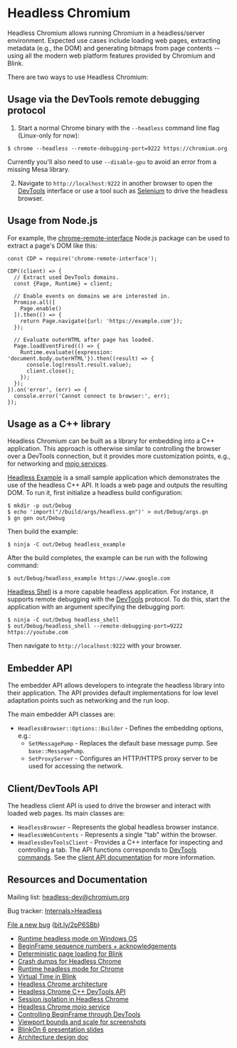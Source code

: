 # Headless Chromium

Headless Chromium allows running Chromium in a headless/server environment.
Expected use cases include loading web pages, extracting metadata (e.g., the
DOM) and generating bitmaps from page contents -- using all the modern web
platform features provided by Chromium and Blink.

There are two ways to use Headless Chromium:

## Usage via the DevTools remote debugging protocol

1. Start a normal Chrome binary with the `--headless` command line flag
(Linux-only for now):

```
$ chrome --headless --remote-debugging-port=9222 https://chromium.org
```

Currently you'll also need to use `--disable-gpu` to avoid an error from a
missing Mesa library.

2. Navigate to `http://localhost:9222` in another browser to open the
[DevTools](https://developer.chrome.com/devtools) interface or use a tool such
as [Selenium](http://www.seleniumhq.org/) to drive the headless browser.

## Usage from Node.js

For example, the [chrome-remote-interface](https://github.com/cyrus-and/chrome-remote-interface)
Node.js package can be used to extract a page's DOM like this:

```
const CDP = require('chrome-remote-interface');

CDP((client) => {
  // Extract used DevTools domains.
  const {Page, Runtime} = client;

  // Enable events on domains we are interested in.
  Promise.all([
    Page.enable()
  ]).then(() => {
    return Page.navigate({url: 'https://example.com'});
  });

  // Evaluate outerHTML after page has loaded.
  Page.loadEventFired(() => {
    Runtime.evaluate({expression: 'document.body.outerHTML'}).then((result) => {
      console.log(result.result.value);
      client.close();
    });
  });
}).on('error', (err) => {
  console.error('Cannot connect to browser:', err);
});
```

## Usage as a C++ library

Headless Chromium can be built as a library for embedding into a C++
application. This approach is otherwise similar to controlling the browser over
a DevTools connection, but it provides more customization points, e.g., for
networking and [mojo services](https://docs.google.com/document/d/1Fr6_DJH6OK9rG3-ibMvRPTNnHsAXPk0VzxxiuJDSK3M/edit#heading=h.qh0udvlk963d).

[Headless Example](https://cs.chromium.org/chromium/src/headless/app/headless_example.cc)
is a small sample application which demonstrates the use of the headless C++
API. It loads a web page and outputs the resulting DOM. To run it, first
initialize a headless build configuration:

```
$ mkdir -p out/Debug
$ echo 'import("//build/args/headless.gn")' > out/Debug/args.gn
$ gn gen out/Debug
```

Then build the example:

```
$ ninja -C out/Debug headless_example
```

After the build completes, the example can be run with the following command:

```
$ out/Debug/headless_example https://www.google.com
```

[Headless Shell](https://cs.chromium.org/chromium/src/headless/app/headless_shell.cc)
is a more capable headless application. For instance, it supports remote
debugging with the [DevTools](https://developer.chrome.com/devtools) protocol.
To do this, start the application with an argument specifying the debugging
port:

```
$ ninja -C out/Debug headless_shell
$ out/Debug/headless_shell --remote-debugging-port=9222 https://youtube.com
```

Then navigate to `http://localhost:9222` with your browser.

## Embedder API

The embedder API allows developers to integrate the headless library into their
application. The API provides default implementations for low level adaptation
points such as networking and the run loop.

The main embedder API classes are:

- `HeadlessBrowser::Options::Builder` - Defines the embedding options, e.g.:
  - `SetMessagePump` - Replaces the default base message pump. See
    `base::MessagePump`.
  - `SetProxyServer` - Configures an HTTP/HTTPS proxy server to be used for
    accessing the network.

## Client/DevTools API

The headless client API is used to drive the browser and interact with loaded
web pages. Its main classes are:

- `HeadlessBrowser` - Represents the global headless browser instance.
- `HeadlessWebContents` - Represents a single "tab" within the browser.
- `HeadlessDevToolsClient` - Provides a C++ interface for inspecting and
  controlling a tab. The API functions corresponds to [DevTools commands](https://developer.chrome.com/devtools/docs/debugger-protocol).
  See the [client API documentation](https://docs.google.com/document/d/1rlqcp8nk-ZQvldNJWdbaMbwfDbJoOXvahPCDoPGOwhQ/edit#)
  for more information.

## Resources and Documentation

Mailing list: [headless-dev@chromium.org](https://groups.google.com/a/chromium.org/forum/#!forum/headless-dev)

Bug tracker: [Internals>Headless](https://bugs.chromium.org/p/chromium/issues/list?can=2&q=component%3AInternals%3EHeadless)

[File a new bug](https://bugs.chromium.org/p/chromium/issues/entry?components=Internals%3EHeadless) ([bit.ly/2pP6SBb](https://bit.ly/2pP6SBb))

* [Runtime headless mode on Windows OS](https://docs.google.com/document/d/12c3bSEbmpeGevuyFHcvEKw9br6CkFJSS2saQynBjIzE)
* [BeginFrame sequence numbers + acknowledgements](https://docs.google.com/document/d/1nxaunQ0cYWxhtS6Zzfwa99nae74F7gxanbuT5JRpI6Y/edit#)
* [Deterministic page loading for Blink](https://docs.google.com/document/d/19s2g4fPP9p9qmMZvwPX8uDGbb-39rgR9k56B4B-ueG8/edit#)
* [Crash dumps for Headless Chrome](https://docs.google.com/document/d/1l6AGOOBLk99PaAKoZQW_DVhM8FQ6Fut27lD938CRbTM/edit)
* [Runtime headless mode for Chrome](https://docs.google.com/document/d/1aIJUzQr3eougZQp90bp4mqGr5gY6hdUice8UPa-Ys90/edit#)
* [Virtual Time in
  Blink](https://docs.google.com/document/d/1y9KDT_ZEzT7pBeY6uzVt1dgKlwc1OB_vY4NZO1zBQmo/edit?usp=sharing)
* [Headless Chrome architecture](https://docs.google.com/document/d/11zIkKkLBocofGgoTeeyibB2TZ_k7nR78v7kNelCatUE/edit)
* [Headless Chrome C++ DevTools API](https://docs.google.com/document/d/1rlqcp8nk-ZQvldNJWdbaMbwfDbJoOXvahPCDoPGOwhQ/edit#heading=h.ng2bxb15li9a)
* [Session isolation in Headless Chrome](https://docs.google.com/document/d/1XAKvrxtSEoe65vNghSWC5S3kJ--z2Zpt2UWW1Fi8GiM/edit)
* [Headless Chrome mojo service](https://docs.google.com/document/d/1Fr6_DJH6OK9rG3-ibMvRPTNnHsAXPk0VzxxiuJDSK3M/edit#heading=h.qh0udvlk963d)
* [Controlling BeginFrame through DevTools](https://docs.google.com/document/d/1LVMYDkfjrrX9PNkrD8pJH5-Np_XUTQHIuJ8IEOirQH4/edit?ts=57d96dbd#heading=h.ndv831lc9uf0)
* [Viewport bounds and scale for screenshots](https://docs.google.com/document/d/1VTcYz4q_x0f1O5IVrvRX4u1DVd_K34IVUl1VULLTCWw/edit#heading=h.ndv831lc9uf0)
* [BlinkOn 6 presentation slides](https://docs.google.com/presentation/d/1gqK9F4lGAY3TZudAtdcxzMQNEE7PcuQrGu83No3l0lw/edit#slide=id.p)
* [Architecture design doc](https://docs.google.com/document/d/11zIkKkLBocofGgoTeeyibB2TZ_k7nR78v7kNelCatUE)
